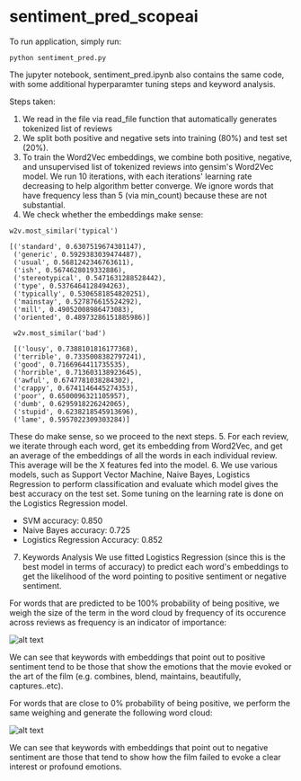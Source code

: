 # sentiment_pred_scopeai

To run application, simply run:
```
python sentiment_pred.py
```

The jupyter notebook, sentiment_pred.ipynb also contains the same code, with some additional hyperparamter tuning steps and keyword analysis.

Steps taken:
1. We read in the file via read_file function that automatically generates tokenized list of reviews
2. We split both positive and negative sets into training (80%) and test set (20%).
3. To train the Word2Vec embeddings, we combine both positive, negative, and unsupervised list of tokenized reviews into gensim's Word2Vec model. We run 10 iterations, with each iterations' learning rate decreasing to help algorithm better converge. We ignore words that have frequency less than 5 (via min_count) because these are not substantial.
4. We check whether the embeddings make sense:
```
w2v.most_similar('typical')

[('standard', 0.6307519674301147),
 ('generic', 0.5929383039474487),
 ('usual', 0.5681242346763611),
 ('ish', 0.5674628019332886),
 ('stereotypical', 0.5471631288528442),
 ('type', 0.5376464128494263),
 ('typically', 0.5306581854820251),
 ('mainstay', 0.527876615524292),
 ('mill', 0.49052008986473083),
 ('oriented', 0.48973286151885986)]
 
 w2v.most_similar('bad')
 
 [('lousy', 0.7388101816177368),
 ('terrible', 0.7335008382797241),
 ('good', 0.7166964411735535),
 ('horrible', 0.713603138923645),
 ('awful', 0.6747781038284302),
 ('crappy', 0.6741146445274353),
 ('poor', 0.6500096321105957),
 ('dumb', 0.6295918226242065),
 ('stupid', 0.6238218545913696),
 ('lame', 0.5957022309303284)]
 ```
 These do make sense, so we proceed to the next steps.
 5. For each review, we iterate through each word, get its embedding from Word2Vec, and get an average of the embeddings of all the words in each individual review. This average will be the X features fed into the model.
 6. We use various models, such as Support Vector Machine, Naive Bayes, Logistics Regression to perform classification and evaluate which model gives the best accuracy on the test set. Some tuning on the learning rate is done on the Logistics Regression model.
 - SVM accuracy: 0.850
 - Naive Bayes accuracy: 0.725
 - Logistics Regression Accuracy: 0.852
 
 7. Keywords Analysis
 We use fitted Logistics Regression (since this is the best model in terms of accuracy) to predict each word's embeddings to get the likelihood of the word pointing to positive sentiment or negative sentiment.
 
 For words that are predicted to be 100% probability of being positive, we weigh the size of the term in the word cloud by frequency of its occurence across reviews as frequency is an indicator of importance:
 
 ![alt text](https://github.com/nicharuc/sentiment_pred_scopeai/blob/master/pos_img.png)
 
 We can see that keywords with embeddings that point out to positive sentiment tend to be those that show the emotions that the movie evoked or the art of the film (e.g. combines, blend, maintains, beautifully, captures..etc).
 
 For words that are close to 0% probability of being positive, we perform the same weighing and generate the following word cloud:
 
![alt text](https://github.com/nicharuc/sentiment_pred_scopeai/blob/master/neg_img.png)

We can see that keywords with embeddings that point out to negative sentiment are those that tend to show how the film failed to evoke a clear interest or profound emotions.

